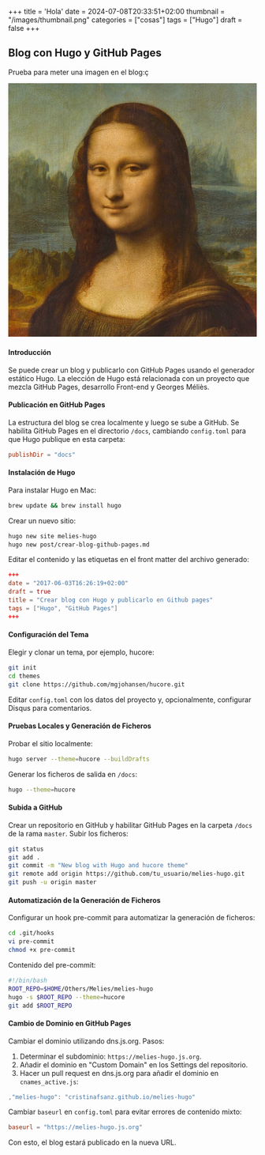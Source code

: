 +++
title = 'Hola'
date = 2024-07-08T20:33:51+02:00
thumbnail = "/images/thumbnail.png"
categories = ["cosas"]
tags = ["Hugo"]
draft = false
+++

## Blog con Hugo y GitHub Pages


Prueba para meter una imagen en el blog:ç

![la mona lisa](/assets/img/Mona_Lisa.jpg)

#### Introducción
Se puede crear un blog y publicarlo con GitHub Pages usando el generador estático Hugo. La elección de Hugo está relacionada con un proyecto que mezcla GitHub Pages, desarrollo Front-end y Georges Méliès.

#### Publicación en GitHub Pages
La estructura del blog se crea localmente y luego se sube a GitHub. Se habilita GitHub Pages en el directorio `/docs`, cambiando `config.toml` para que Hugo publique en esta carpeta:

```toml
publishDir = "docs"
```

#### Instalación de Hugo
Para instalar Hugo en Mac:

```bash
brew update && brew install hugo
```

Crear un nuevo sitio:

```bash
hugo new site melies-hugo
hugo new post/crear-blog-github-pages.md
```

Editar el contenido y las etiquetas en el front matter del archivo generado:

```toml
+++
date = "2017-06-03T16:26:19+02:00"
draft = true
title = "Crear blog con Hugo y publicarlo en Github pages"
tags = ["Hugo", "GitHub Pages"]
+++
```

#### Configuración del Tema
Elegir y clonar un tema, por ejemplo, hucore:

```bash
git init
cd themes
git clone https://github.com/mgjohansen/hucore.git
```

Editar `config.toml` con los datos del proyecto y, opcionalmente, configurar Disqus para comentarios.

#### Pruebas Locales y Generación de Ficheros
Probar el sitio localmente:

```bash
hugo server --theme=hucore --buildDrafts
```

Generar los ficheros de salida en `/docs`:

```bash
hugo --theme=hucore
```

#### Subida a GitHub
Crear un repositorio en GitHub y habilitar GitHub Pages en la carpeta `/docs` de la rama `master`. Subir los ficheros:

```bash
git status
git add .
git commit -m "New blog with Hugo and hucore theme"
git remote add origin https://github.com/tu_usuario/melies-hugo.git
git push -u origin master
```

#### Automatización de la Generación de Ficheros
Configurar un hook pre-commit para automatizar la generación de ficheros:

```bash
cd .git/hooks
vi pre-commit
chmod +x pre-commit
```

Contenido del pre-commit:

```bash
#!/bin/bash
ROOT_REPO=$HOME/Others/Melies/melies-hugo
hugo -s $ROOT_REPO --theme=hucore
git add $ROOT_REPO
```

#### Cambio de Dominio en GitHub Pages
Cambiar el dominio utilizando dns.js.org. Pasos:

1. Determinar el subdominio: `https://melies-hugo.js.org`.
2. Añadir el dominio en "Custom Domain" en los Settings del repositorio.
3. Hacer un pull request en dns.js.org para añadir el dominio en `cnames_active.js`:

```javascript
,"melies-hugo": "cristinafsanz.github.io/melies-hugo"
```

Cambiar `baseurl` en `config.toml` para evitar errores de contenido mixto:

```toml
baseurl = "https://melies-hugo.js.org"
```

Con esto, el blog estará publicado en la nueva URL.
